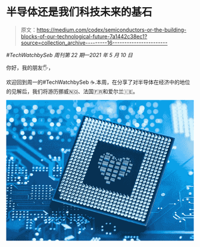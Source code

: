 # 半导体还是我们科技未来的基石

> 原文：<https://medium.com/codex/semiconductors-or-the-building-blocks-of-our-technological-future-7a1442c38ec1?source=collection_archive---------16----------------------->

*#TechWatchbySeb 周刊第 22 期—2021 年 5 月 10 日*

你好，我的朋友🖐，

欢迎回到周一的#TechWatchbySeb ☕️.本周，在分享了对半导体在经济中的地位的见解后，我们将游历挪威🇳🇴、法国🇫🇷和爱尔兰🇮🇪。

![](img/02fb51b428016a46ec4242216ead8f6d.png)